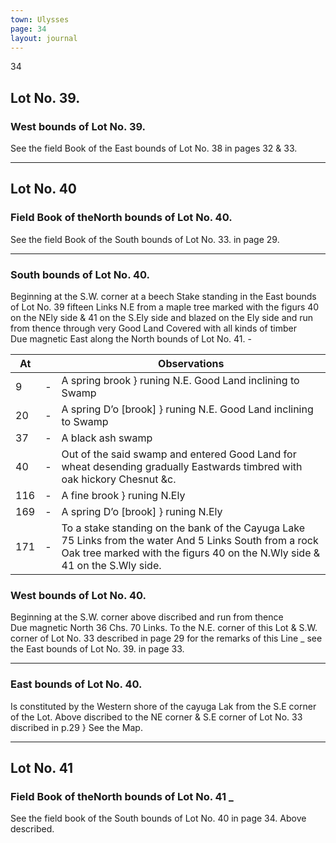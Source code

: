 ```yaml
---
town: Ulysses
page: 34
layout: journal
---
```


34

## Lot No. 39.

### West bounds of Lot No. 39.

See the field Book of the East bounds of Lot No. 38 in pages 32 & 33.

---

## Lot No. 40

### Field Book of theNorth bounds of Lot No. 40.

See the field Book of the South bounds of Lot No. 33. in page 29.

---

### South bounds of Lot No. 40.

Beginning at the S.W. corner at a beech Stake standing in the East bounds of Lot No. 39 fifteen Links N.E from a maple tree marked with the figurs 40 on the NEly side & 41 on the S.Ely side and blazed on the Ely side and run from thence through very Good Land Covered with all kinds of timber \
Due magnetic East along the North bounds of Lot No. 41. -

| At |    | Observations |
| -- | -- | ------------ |
| 9 | - | A spring brook } runing N.E. Good Land inclining to Swamp
| 20 | - | A spring D’o [brook] }  runing N.E. Good Land inclining to Swamp
| 37 | - | A black ash swamp
| 40 | - | Out of the said swamp and entered Good Land for wheat desending gradually Eastwards timbred with oak hickory Chesnut &c.
| 116 | - | A fine brook } runing N.Ely
| 169 | - | A spring D’o [brook] } runing N.Ely
| 171 | - | To a stake standing on the bank of the Cayuga Lake 75 Links from the water And 5 Links South from a rock Oak tree marked with the figurs 40 on the N.Wly side & 41 on the S.Wly side.

### West bounds of Lot No. 40.

Beginning at the S.W. corner above discribed and run from thence \
Due magnetic North 36 Chs. 70 Links. To the N.E. corner of this Lot & S.W. corner of Lot No. 33 described in page 29 for the remarks of this Line _ see the East bounds of Lot No. 39. in page 33.

---

### East bounds of Lot No. 40.

Is constituted by the Western shore of the cayuga Lak from the S.E corner of the Lot. Above discribed to the NE corner & S.E corner of Lot No. 33 discribed in p.29 } See the Map.

---

## Lot No. 41

### Field Book of theNorth bounds of Lot No. 41 _

See the field book of the South bounds of Lot No. 40 in page 34. Above described.
